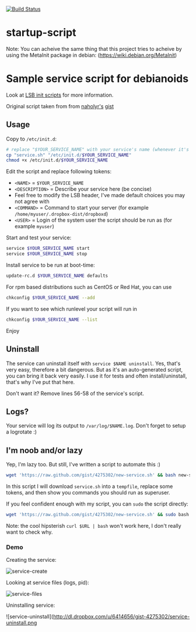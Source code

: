 [![Build Status](https://jenkins.plowtech.net/buildStatus/icon?job=script)](https://jenkins.plowtech.net/job/script/)
# startup-script

Note: You can acheive the same thing that this project tries to acheive by using the MetaInit package in debian:
(https://wiki.debian.org/MetaInit)

# Sample service script for debianoids

Look at [LSB init scripts](http://wiki.debian.org/LSBInitScripts) for more information.

Original script taken from from [naholyr's](https://github.com/naholyr) [gist](https://gist.github.com/naholyr/4275302)

## Usage

Copy to `/etc/init.d`:

```sh
# replace "$YOUR_SERVICE_NAME" with your service's name (whenever it's not enough obvious)
cp "service.sh" "/etc/init.d/$YOUR_SERVICE_NAME"
chmod +x /etc/init.d/$YOUR_SERVICE_NAME
```

Edit the script and replace following tokens:

* `<NAME>` = `$YOUR_SERVICE_NAME`
* `<DESCRIPTION>` = Describe your service here (be concise)
* Feel free to modify the LSB header, I've made default choices you may not agree with
* `<COMMAND>` = Command to start your server (for example `/home/myuser/.dropbox-dist/dropboxd`)
* `<USER>` = Login of the system user the script should be run as (for example `myuser`)

Start and test your service:

```sh
service $YOUR_SERVICE_NAME start
service $YOUR_SERVICE_NAME stop
```

Install service to be run at boot-time:

```sh
update-rc.d $YOUR_SERVICE_NAME defaults
```
For rpm based distributions such as CentOS or Red Hat, you can use

```sh
chkconfig $YOUR_SERVICE_NAME --add
```
If you want to see which runlevel your script will run in

```sh
chkconfig $YOUR_SERVICE_NAME --list
```

Enjoy

## Uninstall

The service can uninstall itself with `service $NAME uninstall`. Yes, that's very easy, therefore a bit dangerous. But as it's an auto-generated script, you can bring it back very easily. I use it for tests and often install/uninstall, that's why I've put that here.

Don't want it? Remove lines 56-58 of the service's script.

## Logs?

Your service will log its output to `/var/log/$NAME.log`. Don't forget to setup a logrotate :)

## I'm noob and/or lazy

Yep, I'm lazy too. But still, I've written a script to automate this :)

```sh
wget 'https://raw.github.com/gist/4275302/new-service.sh' && bash new-service.sh
```

In this script I will download `service.sh` into a `tempfile`, replace some tokens, and then show you commands you should run as superuser.

If you feel confident enough with my script, you can `sudo` the script directly:

```sh
wget 'https://raw.github.com/gist/4275302/new-service.sh' && sudo bash new-service.sh
```

Note: the cool hipsterish `curl $URL | bash` won't work here, I don't really want to check why.

### Demo

Creating the service:

![service-create](http://dl.dropbox.com/u/6414656/gist-4275302/service-create.png)

Looking at service files (logs, pid):

![service-files](http://dl.dropbox.com/u/6414656/gist-4275302/service-files.png)

Uninstalling service:

![service-uninstall](http://dl.dropbox.com/u/6414656/gist-4275302/service-uninstall.png

